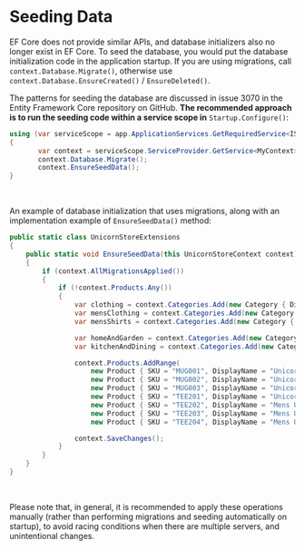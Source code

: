 ﻿Seeding Data
=====

EF Core does not provide similar APIs, and database initializers also no longer exist in EF Core. To seed the database, you would put the database initialization code in the application startup. If you are using migrations, call `context.Database.Migrate()`, otherwise use `context.Database.EnsureCreated()` / `EnsureDeleted()`.

The patterns for seeding the database are discussed in issue 3070 in the Entity Framework Core repository on GitHub. **The recommended approach is to run the seeding code within a service scope in** `Startup.Configure()`:


```csharp
using (var serviceScope = app.ApplicationServices.GetRequiredService<IServiceScopeFactory>().CreateScope())
{
       var context = serviceScope.ServiceProvider.GetService<MyContext>();       
       context.Database.Migrate();
       context.EnsureSeedData();
}
```
<br/>

An example of database initialization that uses migrations, along with an implementation example of `EnsureSeedData()` method:
```csharp
public static class UnicornStoreExtensions
{
    public static void EnsureSeedData(this UnicornStoreContext context)
    {
        if (context.AllMigrationsApplied())
        {
            if (!context.Products.Any())
            {
                var clothing = context.Categories.Add(new Category { DisplayName = "Clothing" }).Entity;
                var mensClothing = context.Categories.Add(new Category { DisplayName = "Mens Clothing", ParentCategory = clothing }).Entity;
                var mensShirts = context.Categories.Add(new Category { DisplayName = "Mens Shirts", ParentCategory = mensClothing }).Entity;

                var homeAndGarden = context.Categories.Add(new Category { DisplayName = "Home & Garden" }).Entity;
                var kitchenAndDining = context.Categories.Add(new Category { DisplayName = "Kitchen & Dining", ParentCategory = homeAndGarden }).Entity;

                context.Products.AddRange(
                    new Product { SKU = "MUG001", DisplayName = "Unicorn Coffee Mug (Blue)", MSRP = 12.95M, CurrentPrice = 12.95M, Category = kitchenAndDining, ImageUrl = "/images/products/CoffeeMug_Blue.png", Description = "Coffee and unicorns... what else could you need! Our flagship unicorn printed on a high quality coffee mug." },
                    new Product { SKU = "MUG002", DisplayName = "Unicorn Coffee Mug (Green)", MSRP = 12.95M, CurrentPrice = 10.95M, Category = kitchenAndDining, ImageUrl = "/images/products/CoffeeMug_Green.png", Description = "Coffee and unicorns... what else could you need! Our flagship unicorn printed on a high quality coffee mug." },
                    new Product { SKU = "MUG003", DisplayName = "Unicorn Coffee Mug (Pink)", MSRP = 12.95M, CurrentPrice = 12.95M, Category = kitchenAndDining, ImageUrl = "/images/products/CoffeeMug_Pink.png", Description = "Coffee and unicorns... what else could you need! Our flagship unicorn printed on a high quality coffee mug." },
                    new Product { SKU = "TEE201", DisplayName = "Unicorn Coffee Mug (White)", MSRP = 12.95M, CurrentPrice = 12.95M, Category = kitchenAndDining, ImageUrl = "/images/products/CoffeeMug_White.png", Description = "Coffee and unicorns... what else could you need! Our flagship unicorn printed on a high quality coffee mug." },
                    new Product { SKU = "TEE202", DisplayName = "Mens Unicorn Tee (Blue)", MSRP = 19.95M, CurrentPrice = 19.95M, Category = mensShirts, ImageUrl = "/images/products/MensTee_Blue.png", Description = "Share your love of unicorns with the world. Quality cotton t-shirt with a long lasting print." },
                    new Product { SKU = "TEE203", DisplayName = "Mens Unicorn Tee (Grey)", MSRP = 19.95M, CurrentPrice = 17.95M, Category = mensShirts, ImageUrl = "/images/products/MensTee_Grey.png", Description = "Share your love of unicorns with the world. Quality cotton t-shirt with a long lasting print." },
                    new Product { SKU = "TEE204", DisplayName = "Mens Unicorn Tee (Red/Black Stripe)", MSRP = 24.95M, CurrentPrice = 19.95M, Category = mensShirts, ImageUrl = "/images/products/MensTee_RedBlackStripe.png", Description = "Share your love of unicorns with the world. Quality cotton t-shirt with a long lasting print." });

                context.SaveChanges();
            }
        }
    }
}
```
<br/>

Please note that, in general, it is recommended to apply these operations manually (rather than performing migrations and seeding automatically on startup), to avoid racing conditions when there are multiple servers, and unintentional changes.


